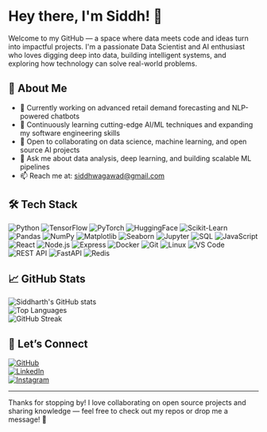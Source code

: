 # Hey there, I'm Siddh! 👋

Welcome to my GitHub — a space where data meets code and ideas turn into impactful projects. I'm a passionate Data Scientist and AI enthusiast who loves digging deep into data, building intelligent systems, and exploring how technology can solve real-world problems.

## 🚀 About Me
- 🔭 Currently working on advanced retail demand forecasting and NLP-powered chatbots
- 🌱 Continuously learning cutting-edge AI/ML techniques and expanding my software engineering skills
- 👯 Open to collaborating on data science, machine learning, and open source AI projects
- 💬 Ask me about data analysis, deep learning, and building scalable ML pipelines
- 📫 Reach me at: siddhwagawad@gmail.com
## 🛠️ Tech Stack

![Python](https://img.shields.io/badge/-Python-3776AB?style=flat&logo=python&logoColor=white) ![TensorFlow](https://img.shields.io/badge/-TensorFlow-FF6F00?style=flat&logo=tensorflow&logoColor=white) ![PyTorch](https://img.shields.io/badge/-PyTorch-EE4C2C?style=flat&logo=pytorch&logoColor=white) ![HuggingFace](https://img.shields.io/badge/-HuggingFace-FF6F00?style=flat&logo=huggingface&logoColor=white) ![Scikit-Learn](https://img.shields.io/badge/-Scikit--Learn-F7931E?style=flat&logo=scikit-learn&logoColor=white) ![Pandas](https://img.shields.io/badge/-Pandas-150458?style=flat&logo=pandas&logoColor=white) ![NumPy](https://img.shields.io/badge/-NumPy-013243?style=flat&logo=numpy&logoColor=white) ![Matplotlib](https://img.shields.io/badge/-Matplotlib-11557C?style=flat&logo=matplotlib&logoColor=white) ![Seaborn](https://img.shields.io/badge/-Seaborn-4C72B0?style=flat) ![Jupyter](https://img.shields.io/badge/-Jupyter-F37626?style=flat&logo=jupyter&logoColor=white) ![SQL](https://img.shields.io/badge/-SQL-4479A1?style=flat&logo=postgresql&logoColor=white) ![JavaScript](https://img.shields.io/badge/-JavaScript-F7DF1E?style=flat&logo=javascript&logoColor=black) ![React](https://img.shields.io/badge/-React-61DAFB?style=flat&logo=react&logoColor=black) ![Node.js](https://img.shields.io/badge/-Node.js-339933?style=flat&logo=node.js&logoColor=white) ![Express](https://img.shields.io/badge/-Express-000000?style=flat&logo=express&logoColor=white) ![Docker](https://img.shields.io/badge/-Docker-2496ED?style=flat&logo=docker&logoColor=white) ![Git](https://img.shields.io/badge/-Git-F05032?style=flat&logo=git&logoColor=white) ![Linux](https://img.shields.io/badge/-Linux-FCC624?style=flat&logo=linux&logoColor=black) ![VS Code](https://img.shields.io/badge/-VS%20Code-0078D7?style=flat&logo=visual-studio-code&logoColor=white) ![REST API](https://img.shields.io/badge/-REST_API-61DAFB?style=flat) ![FastAPI](https://img.shields.io/badge/-FastAPI-009688?style=flat&logo=fastapi&logoColor=white) ![Redis](https://img.shields.io/badge/-Redis-DC382D?style=flat&logo=redis&logoColor=white)

## 📈 GitHub Stats

![Siddharth's GitHub stats](https://github-readme-stats.vercel.app/api?username=thesiddheshh&show_icons=true&theme=radical)  
![Top Languages](https://github-readme-stats.vercel.app/api/top-langs/?username=thesiddheshh&layout=compact&theme=radical)  
![GitHub Streak](https://github-readme-streak-stats.herokuapp.com/?user=thesiddheshh&theme=radical)  


## 🤝 Let’s Connect

[![GitHub](https://img.shields.io/badge/GitHub-181717?style=flat&logo=github&logoColor=white)](https://github.com/thesiddheshh)  
[![LinkedIn](https://img.shields.io/badge/LinkedIn-0077B5?style=flat&logo=linkedin&logoColor=white)](https://linkedin.com/in/siddh-wagawad)  
[![Instagram](https://img.shields.io/badge/Instagram-E4405F?style=flat&logo=instagram&logoColor=white)](https://instagram.com/thesiddheshh)  

---

Thanks for stopping by! I love collaborating on open source projects and sharing knowledge — feel free to check out my repos or drop me a message! 🚀
